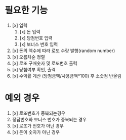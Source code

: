 # 필요한 기능

1. [x] 입력
   1. [x] 돈 입력
   2. [x] 당첨번호 입력
   3. [x] 보너스 번호 입력
2. [x] 돈의 액수에 따라 로또 수량 발행(random number)
3. [x] 오름차순 정렬
4. [x] 로또 구매숫자 및 로또번호 출력
5. [x] 당첨여부 확인, 출력
6. [x] 수익률 계산 (당첨금액/사용금액\*100) 후 소숫점 반올림

# 예외 경우

1. [x] 로또번호가 중복되는경우
2. 정답번호와 보너스 번호가 중복되는 경우
3. [x] 로또가 번호가 아닌 경우
4. [x] 돈이 숫자가 아닌 경우
